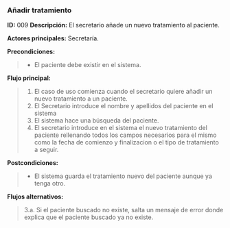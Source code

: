 ### Añadir tratamiento
**ID:** 009
**Descripción:** El secretario añade un nuevo tratamiento al paciente.

**Actores principales:** Secretaría.   

**Precondiciones:**
>+  El paciente debe existir en el sistema.

**Flujo principal:**
>1. El caso de uso comienza cuando el secretario quiere añadir un nuevo tratamiento a un paciente.
>2. El Secretario introduce el nombre y apellidos del paciente en el sistema
>3. El sistema hace una búsqueda del paciente.
>4. El secretario introduce en el sistema el nuevo tratamiento del paciente rellenando todos los campos necesarios para el mismo como la fecha de comienzo y finalizacion o el tipo de tratamiento a seguir.


**Postcondiciones:**
>+ El sistema guarda el tratamiento nuevo del paciente aunque ya tenga otro.

**Flujos alternativos:**
>3.a. Si el paciente buscado no existe, salta un mensaje de error donde explica que el paciente buscado ya no existe.   

